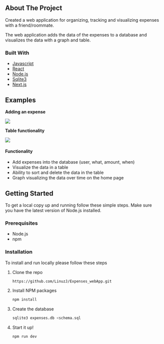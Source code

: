 <!-- ABOUT THE PROJECT -->

## About The Project

Created a web application for organizing, tracking and visualizing expenses with a friend/roommate.

The web application adds the data of the expenses to a database and visualizes the data with a graph and table.

### Built With

- [Javascript](https://www.javascript.com/)
- [React](https://reactjs.org/)
- [Node.js](https://nodejs.org/en/)
- [Sqlite3](https://www.sqlite.org/index.html)
- [Next.js](https://nextjs.org/)

<!-- EXAMPLES -->

## Examples

**Adding an expense**

![](gif1.gif)

**Table functionality**

![](gif2.gif)

#### Functionality

- Add expenses into the database (user, what, amount, when)
- Visualize the data in a table
- Ability to sort and delete the data in the table
- Graph visualizing the data over time on the home page

<!-- GETTING STARTED -->

## Getting Started

To get a local copy up and running follow these simple steps. Make sure you have the latest version of Node.js installed.

### Prerequisites

- Node.js
- npm

### Installation

To install and run locally please follow these steps

1. Clone the repo
   ```sh
   https://github.com/LinuzJ/Expenses_webApp.git
   ```
2. Install NPM packages
   ```sh
   npm install
   ```
3. Create the database
   ```sh
   sqlite3 expenses.db <schema.sql
   ```
4. Start it up!
   ```sh
   npm run dev
   ```

